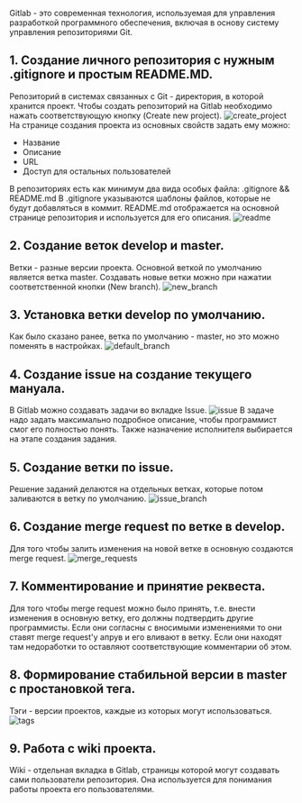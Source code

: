 Gitlab - это современная технология, используемая для управления разработкой программного обеспечения, включая в основу систему управления репозиториями Git.
## 1. Создание личного репозитория с нужным .gitignore и простым README.MD.
Репозиторий в системах связанных с Git - директория, в которой хранится проект.
Чтобы создать репозиторий на Gitlab необходимо нажать соответствующую кнопку (Create new project).
![create_project](./pictures/create_project.png)
На странице создания проекта из основных свойств задать ему можно:
 - Название
 - Описание
 - URL
 - Доступ для остальных пользователей

В репозиториях есть как минимум два вида особых файла: .gitignore && README.md
В .gitignore указываются шаблоны файлов, которые не будут добавляться в коммит.
README.md отображается на основной странице репозитория и используется для его описания.
![readme](./pictures/readme.png)
## 2. Cоздание веток develop и master.
Ветки - разные версии проекта. Основной веткой по умолчанию является ветка master.
Создавать новые ветки можно при нажатии соответственной кнопки (New branch).
![new_branch](./pictures/new_branch.png)
## 3. Установка ветки develop по умолчанию.
Как было сказано ранее, ветка по умолчанию - master, но это можно поменять в настройках.
![default_branch](./pictures/default_branch.png)
## 4. Создание issue на создание текущего мануала.
В Gitlab можно создавать задачи во вкладке Issue.
![issue](./pictures/issue.png)
В задаче надо задать максимально подробное описание, чтобы программист смог его полностью понять.
Также назначение исполнителя выбирается на этапе создания задания.
## 5. Создание ветки по issue.
Решение заданий делаются на отдельных ветках, которые потом заливаются в ветку по умолчанию.
![issue_branch](./pictures/issue_branch.png)
## 6. Создание merge request по ветке в develop.
Для того чтобы залить изменения на новой ветке в основную создаются merge request.
![merge_requests](./pictures/merge_requests.png)
## 7. Комментирование и принятие реквеста.
Для того чтобы merge request можно было принять, т.е. внести изменения в основную ветку, его должны подтвердить другие программисты.
Если они согласны с вносимыми изменениями то они ставят merge request'у апрув и его вливают в ветку.
Если они находят там недоработки то оставляют соответствующие комментарии об этом.
## 8. Формирование стабильной версии в master с простановкой тега.
Тэги - версии проектов, каждые из которых могут использоваться.
![tags](./pictures/tags.png)
## 9. Работа с wiki проекта.
Wiki - отдельная вкладка в Gitlab, страницы которой могут создавать сами пользователи репозитория.
Она используется для понимания работы проекта его пользователями.
